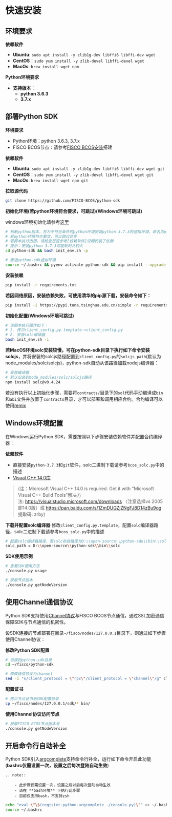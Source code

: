 # 快速安装

## 环境要求

**依赖软件**

- **Ubuntu**: `sudo apt install -y zlib1g-dev libffi6 libffi-dev wget`
- **CentOS**：`sudo yum install -y zlib-devel libffi-devel wget`
- **MacOs**: `brew install wget npm`

**Python环境要求**

- **支持版本**：
    - **python 3.6.3**
    - **3.7.x**

## 部署Python SDK

**环境要求**
- Python环境：python 3.6.3, 3.7.x
- FISCO BCOS节点：请参考[FISCO BCOS安装](https://fisco-bcos-documentation.readthedocs.io/zh_CN/latest/docs/installation.html#fisco-bcos)搭建

**依赖软件**

- **Ubuntu**: `sudo apt install -y zlib1g-dev libffi6 libffi-dev wget git`
- **CentOS**：`sudo yum install -y zlib-devel libffi-devel wget git`
- **MacOs**: `brew install wget npm git`


**拉取源代码**

```bash
git clone https://github.com/FISCO-BCOS/python-sdk
```

**初始化环境(若python环境符合要求，可跳过)(Windows环境可跳过)**

windows环境初始化请参考[这里](./README.md#windows环境配置)

```bash
# 判断python版本，并为不符合条件的python环境安装python 3.7.3的虚拟环境，命名为python-sdk
# 若python环境符合要求，可以跳过此步
# 若脚本执行出错，请检查是否参考[依赖软件]说明安装了依赖
# 提示：安装python-3.7.3可能耗时比较久
cd python-sdk && bash init_env.sh -p

# 激活python-sdk虚拟环境
source ~/.bashrc && pyenv activate python-sdk && pip install --upgrade pip
```

**安装依赖**

```bash
pip install -r requirements.txt
```

**若因网络原因，安装依赖失败，可使用清华的pip源下载，安装命令如下：**

```bash
pip install -i https://pypi.tuna.tsinghua.edu.cn/simple -r requirements.txt
```

**初始化配置(Windows环境可跳过)**

```bash
# 该脚本执行操作如下：
# 1. 拷贝client_config.py.template->client_config.py
# 2. 安装solc编译器
bash init_env.sh -i
```

**若MacOS环境solc安装较慢，可在python-sdk目录下执行如下命令安装solcjs**，并将安装的solcjs路径配置到`client_config.py`的`solcjs_path`(默认为node_modules/solc/solcjs)，python-sdk自动从该路径加载nodejs编译器：

```bash
# 安装编译器
# 默认安装到node_modules/solc/solcjs路径
npm install solc@v0.4.24
```

若没有执行以上初始化步骤，需要将`contracts/`目录下的`sol`代码手动编译成`bin`和`abi`文件并放置于`contracts`目录，才可以部署和调用相应合约。合约编译可以使用[remix](https://remix.ethereum.org)


## Windows环境配置

在Windows运行Python SDK，需要按照以下步骤安装依赖软件并配置合约编译器：

**依赖软件**

- 直接安装`python-3.7.3`和`git`软件，solc二进制下载请参考`bcos_solc.py`中的描述
- [Visual C++ 14.0库](https://visualstudio.microsoft.com/downloads)

> (注：Microsoft Visual C++ 14.0 is required. Get it with "Microsoft Visual C++ Build Tools"解决方法: https://visualstudio.microsoft.com/downloads （注意选择vs 2005即14.0版）或 https://pan.baidu.com/s/1ZmDUGZjZNgFJ8D14zBu9og 提取码: zrby)

**下载并配置solc编译器**
修改`client_config.py.template`，配置`solc`编译器路径，solc二进制下载请参考`bcos_solc.py`中的描述

```bash
# 配置solc编译器路径，若solc存放路径为D:\\open-source\\python-sdk\\bin\\solc，则solc_path配置如下：
solc_path = D:\\open-source\\python-sdk\\bin\\solc
```

**SDK使用示例**
```bash
# 查看SDK使用方法
./console.py usage

# 获取节点版本
./console.py getNodeVersion
```

## 使用Channel通信协议

Python SDK支持使用[Channel协议](../../design/protocol_description.html#channelmessage)与FISCO BCOS节点通信，通过SSL加密通信保障SDK与节点通信的机密性。

设SDK连接的节点部署在目录`~/fisco/nodes/127.0.0.1`目录下，则通过如下步骤使用Channel协议：

**修改Python SDK配置**

```bash
# 切换到python-sdk目录
cd ~/fisco/python-sdk

# 修改通信协议为channel
sed -i "s/client_protocol = \"rpc\"/client_protocol = \"channel\"/g" client_config.py
```

**配置证书**
```bash
# 拷贝节点证书到SDK配置目录
cp ~/fisco/nodes/127.0.0.1/sdk/* bin/
```

**使用Channel协议访问节点**

```bash
# 获取FISCO BCOS节点版本号
./console.py getNodeVersion
```

## 开启命令行自动补全

Python SDK引入[argcomplete](https://argcomplete.readthedocs.io/en/latest/)支持命令行补全，运行如下命令开启此功能(**bashrc仅需设置一次，设置之后每次登陆自动生效**)

```eval_rst
.. note::

    - 此步骤仅需设置一次，设置之后以后每次登陆自动生效
    - 请在 **bash环境** 下执行此步骤
    - 目前仅支持bash，不支持zsh 
```

```bash
echo "eval \"\$(register-python-argcomplete ./console.py)\"" >> ~/.bashrc
source ~/.bashrc
```
